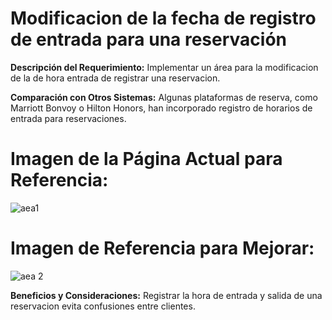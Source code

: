 

# Modificacion de la fecha de registro de entrada para una reservación

**Descripción del Requerimiento:**
Implementar un área para la modificacion de la de hora entrada de registrar una reservacion.

**Comparación con Otros Sistemas:**
Algunas plataformas de reserva, como Marriott Bonvoy o Hilton Honors, han incorporado registro de horarios de entrada para reservaciones.

# Imagen de la Página Actual para Referencia:
![aea1](https://github.com/SantiagoCabana/B01_Hotel.github.io/assets/164255800/2f06eb99-36c0-4ae1-b547-73f8ccac3cf0)



# Imagen de Referencia para Mejorar:

![aea 2](https://github.com/SantiagoCabana/B01_Hotel.github.io/assets/164255800/e5efb7ac-d673-403d-99fd-c008c8befd27)


**Beneficios y Consideraciones:**
Registrar la hora de entrada y salida de una reservacion evita confusiones entre clientes.
